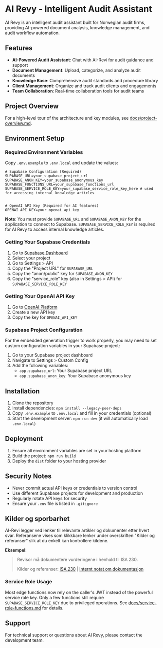 
# AI Revy - Intelligent Audit Assistant

AI Revy is an intelligent audit assistant built for Norwegian audit firms, providing AI-powered document analysis, knowledge management, and audit workflow automation.

## Features

- **AI-Powered Audit Assistant**: Chat with AI-Revi for audit guidance and support
- **Document Management**: Upload, categorize, and analyze audit documents
- **Knowledge Base**: Comprehensive audit standards and procedure library
- **Client Management**: Organize and track audit clients and engagements
- **Team Collaboration**: Real-time collaboration tools for audit teams

## Project Overview

For a high-level tour of the architecture and key modules, see [docs/project-overview.md](docs/project-overview.md).

## Environment Setup

### Required Environment Variables

Copy `.env.example` to `.env.local` and update the values:

```env
# Supabase Configuration (Required)
SUPABASE_URL=your_supabase_project_url
SUPABASE_ANON_KEY=your_supabase_anonymous_key
SUPABASE_FUNCTIONS_URL=your_supabase_functions_url
SUPABASE_SERVICE_ROLE_KEY=your_supabase_service_role_key_here # used for accessing internal knowledge articles


# OpenAI API Key (Required for AI features)
OPENAI_API_KEY=your_openai_api_key
```

**Note**: You must provide `SUPABASE_URL` and `SUPABASE_ANON_KEY` for the application to connect to Supabase. `SUPABASE_SERVICE_ROLE_KEY` is required for AI Revy to access internal knowledge articles.

### Getting Your Supabase Credentials

1. Go to [Supabase Dashboard](https://supabase.com/dashboard)
2. Select your project
3. Go to Settings > API
4. Copy the "Project URL" for `SUPABASE_URL`
5. Copy the "anon/public" key for `SUPABASE_ANON_KEY`
6. Copy the "service_role" key (also in Settings > API) for `SUPABASE_SERVICE_ROLE_KEY`

### Getting Your OpenAI API Key

1. Go to [OpenAI Platform](https://platform.openai.com/api-keys)
2. Create a new API key
3. Copy the key for `OPENAI_API_KEY`

### Supabase Project Configuration

For the embedded generation trigger to work properly, you may need to set custom configuration variables in your Supabase project:

1. Go to your Supabase project dashboard
2. Navigate to Settings > Custom Config
3. Add the following variables:
   - `app.supabase_url`: Your Supabase project URL
   - `app.supabase_anon_key`: Your Supabase anonymous key

## Installation

1. Clone the repository
2. Install dependencies: `npm install --legacy-peer-deps`
3. Copy `.env.example` to `.env.local` and fill in your credentials (optional)
4. Start the development server: `npm run dev` (it will automatically load `.env.local`)

## Deployment

1. Ensure all environment variables are set in your hosting platform
2. Build the project: `npm run build`
3. Deploy the `dist` folder to your hosting provider

## Security Notes

- Never commit actual API keys or credentials to version control
- Use different Supabase projects for development and production
- Regularly rotate API keys for security
- Ensure your `.env` file is listed in `.gitignore`
## Kilder og sporbarhet

AI-Revi legger ved lenker til relevante artikler og dokumenter etter hvert svar. Referansene vises som klikkbare lenker under overskriften "Kilder og referanser" slik at du enkelt kan kontrollere kildene.

**Eksempel**:

> Revisor må dokumentere vurderingene i henhold til ISA 230.
>
> Kilder og referanser: [ISA 230](https://example.com/isa-230) | [Internt notat om dokumentasjon](https://example.com/notat.pdf)


### Service Role Usage

Most edge functions now rely on the caller's JWT instead of the powerful service role key. Only a few functions still require `SUPABASE_SERVICE_ROLE_KEY` due to privileged operations. See [docs/service-role-functions.md](docs/service-role-functions.md) for details.

## Support

For technical support or questions about AI Revy, please contact the development team.
